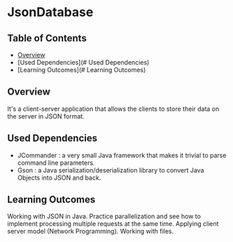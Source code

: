 # JsonDatabase

## Table of Contents
* [Overview](#Overview)
* [Used Dependencies](# Used Dependencies)
* [Learning Outcomes](# Learning Outcomes)

## Overview
It's a client-server application that allows the clients to store their data on the server in JSON format.

## Used Dependencies
- JCommander : a very small Java framework that makes it trivial to parse command line parameters.
- Gson : a Java serialization/deserialization library to convert Java Objects into JSON and back.

## Learning Outcomes
Working with JSON in Java. 
Practice parallelization and see how to implement processing multiple requests at the same time.
Applying client server model (Network Programming).
Working with files.

